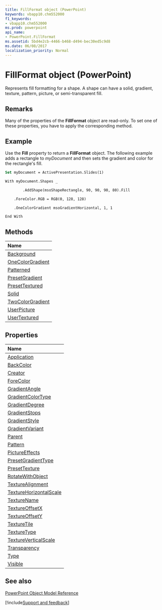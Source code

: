 ```yaml
---
title: FillFormat object (PowerPoint)
keywords: vbapp10.chm552000
f1_keywords:
- vbapp10.chm552000
ms.prod: powerpoint
api_name:
- PowerPoint.FillFormat
ms.assetid: 5bd4e2cb-4466-b468-d494-bec30ed5c9d8
ms.date: 06/08/2017
localization_priority: Normal
---
```



# FillFormat object (PowerPoint)

Represents fill formatting for a shape. A shape can have a solid, gradient, texture, pattern, picture, or semi-transparent fill.


## Remarks

Many of the properties of the  **FillFormat** object are read-only. To set one of these properties, you have to apply the corresponding method.


## Example

Use the  **Fill** property to return a **FillFormat** object. The following example adds a rectangle to _myDocument_ and then sets the gradient and color for the rectangle's fill.


```vb
Set myDocument = ActivePresentation.Slides(1)

With myDocument.Shapes _

        .AddShape(msoShapeRectangle, 90, 90, 90, 80).Fill

    .ForeColor.RGB = RGB(0, 128, 128)

    .OneColorGradient msoGradientHorizontal, 1, 1

End With
```


## Methods



|Name|
|:-----|
|[Background](PowerPoint.FillFormat.Background.md)|
|[OneColorGradient](PowerPoint.FillFormat.OneColorGradient.md)|
|[Patterned](PowerPoint.FillFormat.Patterned.md)|
|[PresetGradient](PowerPoint.FillFormat.PresetGradient.md)|
|[PresetTextured](PowerPoint.FillFormat.PresetTextured.md)|
|[Solid](PowerPoint.FillFormat.Solid.md)|
|[TwoColorGradient](PowerPoint.FillFormat.TwoColorGradient.md)|
|[UserPicture](PowerPoint.FillFormat.UserPicture.md)|
|[UserTextured](PowerPoint.FillFormat.UserTextured.md)|

## Properties



|Name|
|:-----|
|[Application](PowerPoint.FillFormat.Application.md)|
|[BackColor](PowerPoint.FillFormat.BackColor.md)|
|[Creator](PowerPoint.FillFormat.Creator.md)|
|[ForeColor](PowerPoint.FillFormat.ForeColor.md)|
|[GradientAngle](PowerPoint.FillFormat.GradientAngle.md)|
|[GradientColorType](PowerPoint.FillFormat.GradientColorType.md)|
|[GradientDegree](PowerPoint.FillFormat.GradientDegree.md)|
|[GradientStops](PowerPoint.FillFormat.GradientStops.md)|
|[GradientStyle](PowerPoint.FillFormat.GradientStyle.md)|
|[GradientVariant](PowerPoint.FillFormat.GradientVariant.md)|
|[Parent](PowerPoint.FillFormat.Parent.md)|
|[Pattern](PowerPoint.FillFormat.Pattern.md)|
|[PictureEffects](PowerPoint.FillFormat.PictureEffects.md)|
|[PresetGradientType](PowerPoint.FillFormat.PresetGradientType.md)|
|[PresetTexture](PowerPoint.FillFormat.PresetTexture.md)|
|[RotateWithObject](PowerPoint.FillFormat.RotateWithObject.md)|
|[TextureAlignment](PowerPoint.FillFormat.TextureAlignment.md)|
|[TextureHorizontalScale](PowerPoint.FillFormat.TextureHorizontalScale.md)|
|[TextureName](PowerPoint.FillFormat.TextureName.md)|
|[TextureOffsetX](PowerPoint.FillFormat.TextureOffsetX.md)|
|[TextureOffsetY](PowerPoint.FillFormat.TextureOffsetY.md)|
|[TextureTile](PowerPoint.FillFormat.TextureTile.md)|
|[TextureType](PowerPoint.FillFormat.TextureType.md)|
|[TextureVerticalScale](PowerPoint.FillFormat.TextureVerticalScale.md)|
|[Transparency](PowerPoint.FillFormat.Transparency.md)|
|[Type](PowerPoint.FillFormat.Type.md)|
|[Visible](PowerPoint.FillFormat.Visible.md)|

## See also


[PowerPoint Object Model Reference](overview/PowerPoint/object-model.md)

[!include[Support and feedback](~/includes/feedback-boilerplate.md)]